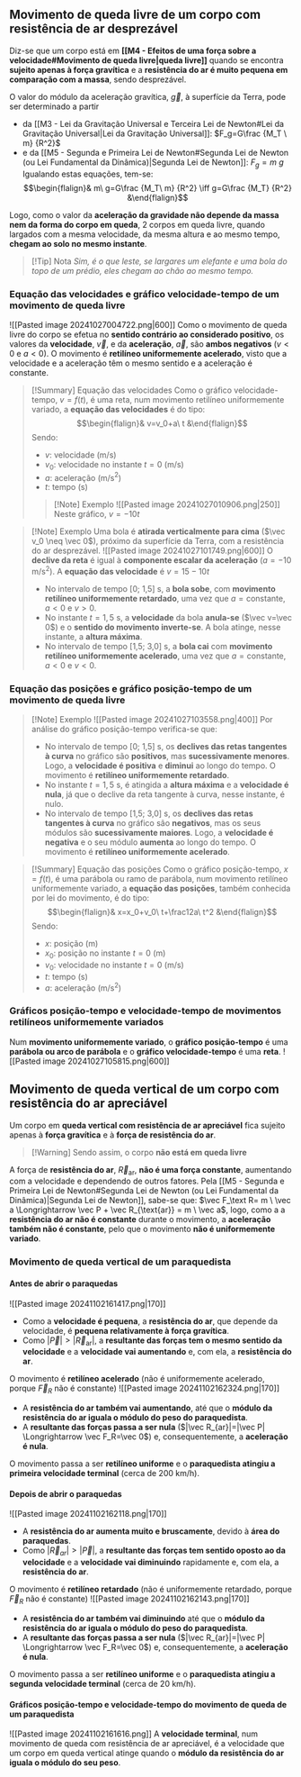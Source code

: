 ## Movimento de queda livre de um corpo com resistência de ar desprezável
Diz-se que um corpo está em **[[M4 - Efeitos de uma força sobre a velocidade#Movimento de queda livre|queda livre]]** quando se encontra **sujeito apenas à força gravítica** e a **resistência do ar é muito pequena em comparação com a massa**, sendo desprezável.

O valor do módulo da aceleração gravítica, $\vec g$, à superfície da Terra, pode ser determinado a partir
- da [[M3 - Lei da Gravitação Universal e Terceira Lei de Newton#Lei da Gravitação Universal|Lei da Gravitação Universal]]: $F_g=G\frac {M_T \ m} {R^2}$
- e da [[M5 - Segunda e Primeira Lei de Newton#Segunda Lei de Newton (ou Lei Fundamental da Dinâmica)|Segunda Lei de Newton]]: $F_g=m \ g$
Igualando estas equações, tem-se:
$$\begin{flalign}& m\ g=G\frac {M_T\ m} {R^2} \iff g=G\frac {M_T} {R^2} &\end{flalign}$$

Logo, como o valor da **aceleração da gravidade não depende da massa nem da forma do corpo em queda**, 2 corpos em queda livre, quando largados com a mesma velocidade, da mesma altura e ao mesmo tempo, **chegam ao solo no mesmo instante**.
>[!Tip] Nota
>*Sim, é o que leste, se largares um elefante e uma bola do topo de um prédio, eles chegam ao chão ao mesmo tempo.*
### Equação das velocidades e gráfico velocidade-tempo de um movimento de queda livre
![[Pasted image 20241027004722.png|600]]
Como o movimento de queda livre do corpo se efetua no **sentido contrário ao considerado positivo**, os valores da **velocidade**, $\vec v$, e da **aceleração**, $\vec a$, são **ambos negativos** ($v<0$ e $a<0$).
O movimento é **retilíneo uniformemente acelerado**, visto que a velocidade e a aceleração têm o mesmo sentido e a aceleração é constante.

>[!Summary] Equação das velocidades
>Como o gráfico velocidade-tempo, $v=f(t)$, é uma reta, num movimento retilíneo uniformemente variado, a **equação das velocidades** é do tipo:
>$$\begin{flalign}& v=v_0+a\ t &\end{flalign}$$
>Sendo:
>- $v$: velocidade (m/s)
>- $v_0$: velocidade no instante $t=0$ (m/s)
>- $a$: aceleração (m/s$^2$)
>- $t$: tempo (s)
>>[!Note] Exemplo
>>![[Pasted image 20241027010906.png|250]]
>>Neste gráfico, $v=-10 t$
>

>[!Note] Exemplo
>Uma bola é **atirada verticalmente para cima** ($\vec v_0 \neq \vec 0$), próximo da superfície da Terra, com a resistência do ar desprezável.
>![[Pasted image 20241027101749.png|600]]
>O **declive da reta** é igual à **componente escalar da aceleração** ($a=-10$ m/s$^2$).
>A **equação das velocidade** é $v=15-10 t$
>
>- No intervalo de tempo [0; 1,5] s, a **bola sobe**, com **movimento retilíneo uniformemente retardado**, uma vez que $a=\text{constante}$, $a<0$ e $v>0$.
>- No instante $t=1,5$ s, a **velocidade** da bola **anula-se** ($\vec v=\vec 0$) e o **sentido do movimento inverte-se**. A bola atinge, nesse instante, a **altura máxima**.
>- No intervalo de tempo [1,5; 3,0] s, a **bola cai** com **movimento retilíneo uniformemente acelerado**, uma vez que $a=\text{constante}$, $a<0$ e $v<0$.

### Equação das posições e gráfico posição-tempo de um movimento de queda livre
>[!Note] Exemplo
>![[Pasted image 20241027103558.png|400]]
>Por análise do gráfico posição-tempo verifica-se que:
>- No intervalo de tempo [0; 1,5] s, os **declives das retas tangentes à curva** no gráfico são **positivos**, mas **sucessivamente menores**. Logo, a **velocidade é positiva** e **diminui** ao longo do tempo. O movimento é **retilíneo uniformemente retardado**.
>- No instante $t=1,5$ s, é atingida a **altura máxima** e a **velocidade é nula**, já que o declive da reta tangente à curva, nesse instante, é nulo.
>- No intervalo de tempo [1,5; 3,0] s, os **declives das retas tangentes à curva** no gráfico são **negativos**, mas os seus módulos são **sucessivamente maiores**. Logo, a **velocidade é negativa** e o seu módulo **aumenta** ao longo do tempo. O movimento é **retilíneo uniformemente acelerado**.

>[!Summary] Equação das posições
>Como o gráfico posição-tempo, $x=f(t)$, é uma parábola ou ramo de parábola, num movimento retilíneo uniformemente variado, a **equação das posições**, também conhecida por lei do movimento, é do tipo:
>$$\begin{flalign}& x=x_0+v_0\ t+\frac12a\ t^2 &\end{flalign}$$
>Sendo:
>- $x$: posição (m)
>- $x_0$: posição no instante $t=0$ (m)
>- $v_0$: velocidade no instante $t=0$ (m/s)
>- $t$: tempo (s)
>- $a$: aceleração (m/s$^2$)

### Gráficos posição-tempo e velocidade-tempo de movimentos retilíneos uniformemente variados
Num **movimento uniformemente variado**, o **gráfico posição-tempo** é uma **parábola ou arco de parábola** e o **gráfico velocidade-tempo** é uma **reta**.
![[Pasted image 20241027105815.png|600]]
## Movimento de queda vertical de um corpo com resistência do ar apreciável
Um corpo em **queda vertical com resistência de ar apreciável** fica sujeito apenas à **força gravítica** e à **força de resistência do ar**.
>[!Warning] Sendo assim, o corpo **não está em queda livre**

A força de **resistência do ar**, $\vec R_{\text{ar}}$, **não é uma força constante**, aumentando com a velocidade e dependendo de outros fatores.
Pela [[M5 - Segunda e Primeira Lei de Newton#Segunda Lei de Newton (ou Lei Fundamental da Dinâmica)|Segunda Lei de Newton]], sabe-se que: $\vec F_\text R= m \ \vec a \Longrightarrow \vec P + \vec R_{\text{ar}} = m \ \vec a$,  logo, como a a **resistência do ar não é constante** durante o movimento, a **aceleração também não é constante**, pelo que o movimento **não é uniformemente variado**.
### Movimento de queda vertical de um paraquedista
#### Antes de abrir o paraquedas
![[Pasted image 20241102161417.png|170]]
- Como a **velocidade é pequena**, a **resistência do ar**, que depende da velocidade, é **pequena relativamente à força gravítica**.
- Como $|\vec P|>|\vec R_{\text{ar}}|$, a **resultante das forças tem o mesmo sentido da velocidade** e a **velocidade vai aumentando** e, com ela, a **resistência do ar**.

O movimento é **retilíneo acelerado** (não é uniformemente acelerado, porque $\vec F_R$ não é constante)
![[Pasted image 20241102162324.png|170]]
- A **resistência do ar também vai aumentando**, até que o **módulo da resistência do ar iguala o módulo do peso do paraquedista**.
- A **resultante das forças passa a ser nula** ($|\vec R_{ar}|=|\vec P| \Longrightarrow \vec F_R=\vec 0$) e, consequentemente, a **aceleração é nula**.

O movimento passa a ser **retilíneo uniforme** e o **paraquedista atingiu a primeira velocidade terminal** (cerca de 200 km/h).
#### Depois de abrir o paraquedas
![[Pasted image 20241102162118.png|170]]
- A **resistência do ar aumenta muito e bruscamente**, devido à **área do paraquedas**.
- Como $|\vec R_{ar}| > |\vec P|$, a **resultante das forças tem sentido oposto ao da velocidade** e a **velocidade vai diminuindo** rapidamente e, com ela, a **resistência do ar**.

O movimento é **retilíneo retardado** (não é uniformemente retardado, porque $\vec F_R$ não é constante)
![[Pasted image 20241102162143.png|170]]
- A **resistência do ar também vai diminuindo** até que o **módulo da resistência do ar iguala o módulo do peso do paraquedista**.
- A **resultante das forças passa a ser nula** ($|\vec R_{ar}|=|\vec P| \Longrightarrow \vec F_R=\vec 0$) e, consequentemente, a **aceleração é nula**.

O movimento passa a ser **retilíneo uniforme** e o **paraquedista atingiu a segunda velocidade terminal** (cerca de 20 km/h).

#### Gráficos posição-tempo e velocidade-tempo do movimento de queda de um paraquedista
![[Pasted image 20241102161616.png]]
A **velocidade terminal**, num movimento de queda com resistência de ar apreciável, é a velocidade que um corpo em queda vertical atinge quando o **módulo da resistência do ar iguala o módulo do seu peso**.